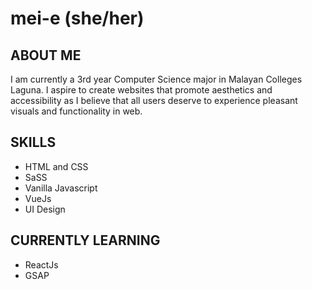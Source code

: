 # mei-e (she/her)

## ABOUT ME

I am currently a 3rd year Computer Science major in Malayan Colleges Laguna. I aspire to create websites that promote aesthetics and accessibility as I believe that all users deserve to experience pleasant visuals and functionality in web.

## SKILLS

- HTML and CSS
- SaSS
- Vanilla Javascript
- VueJs
- UI Design

## CURRENTLY LEARNING

- ReactJs
- GSAP

